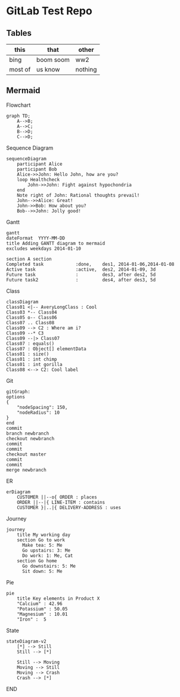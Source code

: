 # GitLab Test Repo 

## Tables

| this    | that      | other   |
|---------|-----------|---------|
| bing    | boom soom | ww2     |
| most of | us know   | nothing |

## Mermaid

Flowchart

```mermaid 
graph TD;
    A-->B;
    A-->C;
    B-->D;
    C-->D;
```

Sequence Diagram 

```mermaid 
sequenceDiagram
    participant Alice
    participant Bob
    Alice->>John: Hello John, how are you?
    loop Healthcheck
        John->>John: Fight against hypochondria
    end
    Note right of John: Rational thoughts prevail!
    John-->>Alice: Great!
    John->>Bob: How about you?
    Bob-->>John: Jolly good!
```

Gantt

```mermaid 
gantt
dateFormat  YYYY-MM-DD
title Adding GANTT diagram to mermaid
excludes weekdays 2014-01-10

section A section
Completed task            :done,    des1, 2014-01-06,2014-01-08
Active task               :active,  des2, 2014-01-09, 3d
Future task               :         des3, after des2, 5d
Future task2              :         des4, after des3, 5d
```

Class

```mermaid 
classDiagram
Class01 <|-- AveryLongClass : Cool
Class03 *-- Class04
Class05 o-- Class06
Class07 .. Class08
Class09 --> C2 : Where am i?
Class09 --* C3
Class09 --|> Class07
Class07 : equals()
Class07 : Object[] elementData
Class01 : size()
Class01 : int chimp
Class01 : int gorilla
Class08 <--> C2: Cool label
```

Git

```mermaid 
gitGraph:
options
{
    "nodeSpacing": 150,
    "nodeRadius": 10
}
end
commit
branch newbranch
checkout newbranch
commit
commit
checkout master
commit
commit
merge newbranch
```

ER

```mermaid 
erDiagram
    CUSTOMER ||--o{ ORDER : places
    ORDER ||--|{ LINE-ITEM : contains
    CUSTOMER }|..|{ DELIVERY-ADDRESS : uses
```

Journey

```mermaid 
journey
    title My working day
    section Go to work
      Make tea: 5: Me
      Go upstairs: 3: Me
      Do work: 1: Me, Cat
    section Go home
      Go downstairs: 5: Me
      Sit down: 5: Me
```

Pie

```mermaid 
pie
    title Key elements in Product X
    "Calcium" : 42.96
    "Potassium" : 50.05
    "Magnesium" : 10.01
    "Iron" :  5
```

State

```mermaid 
stateDiagram-v2
    [*] --> Still
    Still --> [*]

    Still --> Moving
    Moving --> Still
    Moving --> Crash
    Crash --> [*]
```

END
